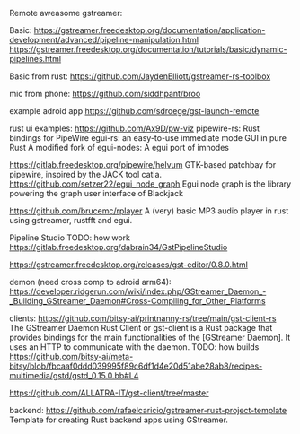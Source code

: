 Remote aweasome gstreamer:

Basic:
https://gstreamer.freedesktop.org/documentation/application-development/advanced/pipeline-manipulation.html
https://gstreamer.freedesktop.org/documentation/tutorials/basic/dynamic-pipelines.html

Basic from rust:
https://github.com/JaydenElliott/gstreamer-rs-toolbox

mic from phone:
https://github.com/siddhpant/broo

example adroid app https://github.com/sdroege/gst-launch-remote

rust ui examples:
https://github.com/Ax9D/pw-viz
pipewire-rs: Rust bindings for PipeWire
egui-rs: an easy-to-use immediate mode GUI in pure Rust
A modified fork of egui-nodes: A egui port of imnodes

https://gitlab.freedesktop.org/pipewire/helvum
GTK-based patchbay for pipewire, inspired by the JACK tool catia.
https://github.com/setzer22/egui_node_graph
Egui node graph is the library powering the graph user interface of Blackjack

https://github.com/brucemc/rplayer
A (very) basic MP3 audio player in rust using gstreamer, rustfft and egui.

Pipeline Studio
TODO: how work 
https://gitlab.freedesktop.org/dabrain34/GstPipelineStudio

https://gstreamer.freedesktop.org/releases/gst-editor/0.8.0.html

demon (need cross comp to adroid arm64):
https://developer.ridgerun.com/wiki/index.php/GStreamer_Daemon_-_Building_GStreamer_Daemon#Cross-Compiling_for_Other_Platforms


clients:
https://github.com/bitsy-ai/printnanny-rs/tree/main/gst-client-rs
The GStreamer Daemon Rust Client or gst-client is a Rust package that provides bindings for the main functionalities of the [GStreamer Daemon]. It uses an HTTP to communicate with the daemon.
TODO: how builds https://github.com/bitsy-ai/meta-bitsy/blob/fbcaaf0ddd039995f89c6df1d4e20d51abe28ab8/recipes-multimedia/gstd/gstd_0.15.0.bb#L4

https://github.com/ALLATRA-IT/gst-client/tree/master

backend:
https://github.com/rafaelcaricio/gstreamer-rust-project-template
Template for creating Rust backend apps using GStreamer.

